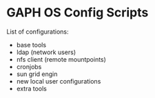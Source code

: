 GAPH OS Config Scripts
======================

List of configurations: 

- base tools
- ldap (network users)
- nfs client (remote mountpoints)
- cronjobs
- sun grid engin
- new local user configurations
- extra tools
